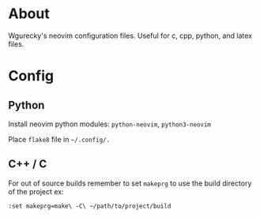 About
=====

Wgurecky's neovim configuration files.  Useful for c, cpp, python, and latex files.

Config
=======

Python
------

Install neovim python modules:  `python-neovim`, `python3-neovim`

Place `flake8` file in `~/.config/.`

C++ / C
-------

For out of source builds remember to set `makeprg` to use the
build directory of the project ex:

    :set makeprg=make\ -C\ ~/path/to/project/build
